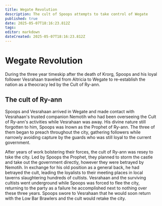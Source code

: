 ```yaml
---
title: Wegate Revolution
description: The cult of Spoops attempts to take control of Wegate
published: true
date: 2025-05-07T18:16:23.812Z
tags: 
editor: markdown
dateCreated: 2025-05-07T18:16:23.812Z
---
```


# Wegate Revolution
During the three year timeskip after the death of Krorg, Spoops and his loyal follower Vesrahaan traveled from Altricia to Wegate to re-establish the nation as a theocracy led by the Cult of Ry-ann. 

## The cult of Ry-ann
Spoops and Vesrahaan arrived in Wegate and made contact with Vesrahaan's trusted companion Nemotih who had been overseeing the Cult of Ry-ann's activities while Vesrahaan was away. His divine nature still forgotten to him, Spoops was lnown as the Prophet of Ry-ann. The three of them began to preach throughout the city, gathering followers while narrowly avoiding capture by the guards who was still loyal to the current government. 

After years of work bolstering their forces, the cult of Ry-ann was resey to tske the city. Led by Spoops the Prophet, they planned to storm the castle and take out the government directly, however they were betrayed by Nemotih. In exchange for his old position as a general back, he had betrayed the cult, leading the loyalists to their meeting places in local taverns slaughtering hundreds of cultists. Vesrahaan and the surviving cultists went underground while Spoops was forced to flee the city, returning to the party as a failure he accomplished next to nothing over these three years. Spoops swore to Vesrahaan that he would soon return with the Low Bar Brawlers and the cult would retake the city.